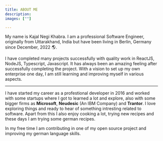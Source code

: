 ```yaml
---
title: ABOUT ME
description:
images: [""]

---
```


My name is Kajal Negi Khabra. I am a professional Software Engineer, originally from Uttarakhand, India but have been living in Berlin, Germany since December, 2022 🌎.

I have completed many projects successfully with quality work in ReactJS, NodeJS, Typescript, Javascript.
It has always been an amazing feeling after successfully completing the project.
With a vision to set up my own enterprise one day, I am still learning and improving myself in various aspects.

<hr/>

I have started my career as a profestional developer in 2016 and worked with some startups where I got to learned a lot and explore, also with some bigger firms as **Microsoft**, **Neudesic** (An IBM Company) and **Trantor**. I love exploring things and ready to hear of something intresting related to software. Apart from this I also enjoy cooking a lot, trying new recipes and these days I am trying some german recipes.

In my free time I am contributing in one of my open source project and improving my german language skills.